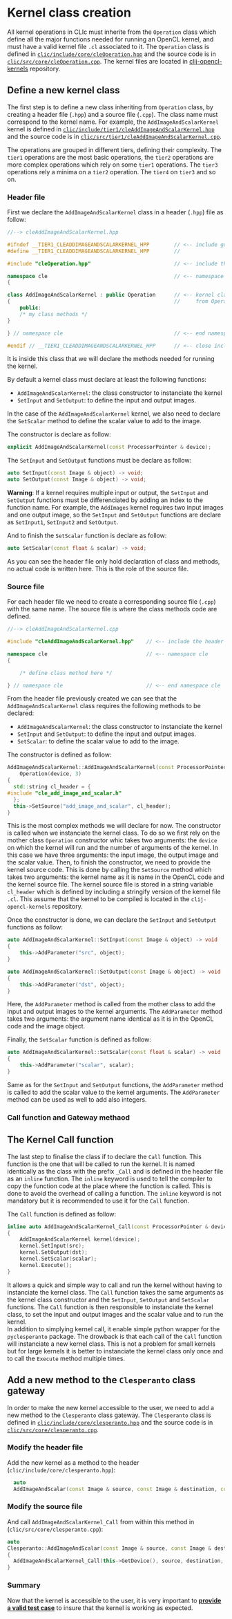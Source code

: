 # Kernel class creation

All kernel operations in CLIc must inherite from the `Operation` class which define all the major functions needed for running an OpenCL kernel, and must have a valid kernel file `.cl` associated to it. The `Operation` class is defined in [`clic/include/core/cleOperation.hpp`](https://github.com/clEsperanto/CLIc_prototype/blob/master/clic/include/core/cleOperation.hpp) and the source code is in [`clic/src/core/cleOperation.cpp`](https://github.com/clEsperanto/CLIc_prototype/blob/master/clic/src/core/cleOperation.cpp). The kernel files are located in [clij-opencl-kernels](https://github.com/clEsperanto/clij-opencl-kernels/tree/clesperanto_kernels) repository.

## Define a new kernel class

The first step is to define a new class inheriting from `Operation` class, by creating a header file (`.hpp`) and a source file (`.cpp`). The class name must correspond to the kernel name. For example, the `AddImageAndScalarKernel` kernel is defined in [`clic/include/tier1/cleAddImageAndScalarKernel.hpp`]() and the source code is in [`clic/src/tier1/cleAddImageAndScalarKernel.cpp`]().

The operations are grouped in different tiers, defining their complexity. The `tier1` operations are the most basic operations, the `tier2` operations are more complex operations which rely on some `tier1` operations. The `tier3` operations rely a minima on a `tier2` operation. The `tier4` on `tier3` and so on.

### <a id="header">__Header file__</a>

First we declare the `AddImageAndScalarKernel` class in a header (`.hpp`) file as follow:

```cpp
//--> cleAddImageAndScalarKernel.hpp

#ifndef __TIER1_CLEADDIMAGEANDSCALARKERNEL_HPP        // <-- include guard
#define __TIER1_CLEADDIMAGEANDSCALARKERNEL_HPP        //

#include "cleOperation.hpp"                           // <-- include the Operation class

namespace cle                                         // <-- namespace cle
{

class AddImageAndScalarKernel : public Operation      // <-- kernel class which inherit 
{                                                     //     from Operation class
    public:
    /* my class methods */
}

} // namespace cle                                    // <-- end namespace cle

#endif // __TIER1_CLEADDIMAGEANDSCALARKERNEL_HPP      // <-- close include guard
```
It is inside this class that we will declare the methods needed for running the kernel.

By default a kernel class must declare at least the following functions: 
- `AddImageAndScalarKernel`: the class constructor to instanciate the kernel
- `SetInput` and `SetOutput`: to define the input and output images.

In the case of the `AddImageAndScalarKernel` kernel, we also need to declare the `SetScalar` method to define the scalar value to add to the image.

The constructor is declare as follow:

```cpp
explicit AddImageAndScalarKernel(const ProcessorPointer & device);
```

The `SetInput` and `SetOutput` functions must be declare as follow:
```cpp
auto SetInput(const Image & object) -> void;
auto SetOutput(const Image & object) -> void;
```

__Warning__: If a kernel requires multiple input or output, the `SetInput` and `SetOutput` functions must be differenciated by adding an index to the function name. For example, the `AddImages` kernel requires two input images and one output image, so the `SetInput` and `SetOutput` functions are declare as `SetInput1`, `SetInput2` and `SetOutput`.

And to finish the `SetScalar` function is declare as follow:
```cpp
auto SetScalar(const float & scalar) -> void;
```

As you can see the header file only hold declaration of class and methods, no actual code is written here. This is the role of the source file.

### <a id="source">__Source file__</a>

For each header file we need to create a corresponding source file (`.cpp`) with the same name. The source file is where the class methods code are defined. 
```cpp
//--> cleAddImageAndScalarKernel.cpp

#include "cleAddImageAndScalarKernel.hpp"    // <-- include the header file

namespace cle                                // <-- namespace cle
{

    /* define class method here */

} // namespace cle                           // <-- end namespace cle

```

From the header file previously created we can see that the `AddImageAndScalarKernel` class requires the following methods to be declared:
- `AddImageAndScalarKernel`: the class constructor to instanciate the kernel
- `SetInput` and `SetOutput`: to define the input and output images.
- `SetScalar`: to define the scalar value to add to the image.

The constructor is defined as follow:
```cpp
AddImageAndScalarKernel::AddImageAndScalarKernel(const ProcessorPointer & device) : 
    Operation(device, 3)
{
  std::string cl_header = {
#include "cle_add_image_and_scalar.h"
  };
  this->SetSource("add_image_and_scalar", cl_header);
}
```
This is the most complex methods we will declare for now. The constructor is called when we instanciate the kernel class. To do so we first rely on the mother class `Operation` constructor whic takes two arguments: the `device` on which the kernel will run and the number of arguments of the kernel. In this case we have three arguments: the input image, the output image and the scalar value. Then, to finish the constructor, we need to provide the kernel source code. This is done by calling the `SetSource` method which takes two arguments: the kernel name as it is name in the OpenCL code and the kernel source file. The kernel source file is stored in a string variable `cl_header` which is defined by including a stringify version of the kernel file `.cl`. This assume that the kernel to be compiled is located in the `clij-opencl-kernels` repository.

Once the constructor is done, we can declare the `SetInput` and `SetOutput` functions as follow:
```cpp
auto AddImageAndScalarKernel::SetInput(const Image & object) -> void 
{
    this->AddParameter("src", object);
}

auto AddImageAndScalarKernel::SetOutput(const Image & object) -> void 
{
    this->AddParameter("dst", object);
}
```
Here, the `AddParameter` method is called from the mother class to add the input and output images to the kernel arguments. The `AddParameter` method takes two arguments: the argument name identical as it is in the OpenCL code and the image object.

Finally, the `SetScalar` function is defined as follow:
```cpp
auto AddImageAndScalarKernel::SetScalar(const float & scalar) -> void 
{
    this->AddParameter("scalar", scalar);
}
```
Same as for the `SetInput` and `SetOutput` functions, the `AddParameter` method is called to add the scalar value to the kernel arguments. The `AddParameter` method can be used as well to add also integers.

### <a id="call-and-gateway-access">__Call function and Gateway methaod__</a>

## __The Kernel Call function__

The last step to finalise the class if to declare the `Call` function. This function is the one that will be called to run the kernel. It is named identically as the class with the prefix `_Call` and is defined in the header file as an `inline` function. The `inline` keyword is used to tell the compiler to copy the function code at the place where the function is called. This is done to avoid the overhead of calling a function. The `inline` keyword is not mandatory but it is recommended to use it for the `Call` function.

The `Call` function is defined as follow:
```cpp
inline auto AddImageAndScalarKernel_Call(const ProcessorPointer & device, const Image & src, const Image & dst, const float & scalar) -> void
{
    AddImageAndScalarKernel kernel(device);
    kernel.SetInput(src);
    kernel.SetOutput(dst);
    kernel.SetScalar(scalar);
    kernel.Execute();
}
```
It allows a quick and simple way to call and run the kernel without having to instanciate the kernel class. The `Call` function takes the same arguments as the kernel class constructor and the `SetInput`, `SetOutput` and `SetScalar` functions. The `Call` function is then responsible to instanciate the kernel class, to set the input and output images and the scalar value and to run the kernel.  
In addition to simplying kernel call, it enable simple python wrapper for the `pyclesperanto` package. The drowback is that each call of the `Call` function will instanciate a new kernel class. This is not a problem for small kernels but for large kernels it is better to instanciate the kernel class only once and to call the `Execute` method multiple times.

## Add a new method to the `Clesperanto` class gateway

In order to make the new kernel accessible to the user, we need to add a new method to the `Clesperanto` class gateway.
The `Clesperanto` class is defined in [`clic/include/core/clesperanto.hpp`](https://github.com/clEsperanto/CLIc_prototype/blob/master/clic/include/core/clesperanto.hpp) and the source code is in [`clic/src/core/clesperanto.cpp`](https://github.com/clEsperanto/CLIc_prototype/blob/master/clic/src/core/clesperanto.cpp).

### Modify the header file

Add the new kernel as a method to the header (`clic/include/core/clesperanto.hpp`):
```cpp
  auto
  AddImageAndScalar(const Image & source, const Image & destination, const float & scalar = 0) -> void;
```

### Modify the source file

And call `AddImageAndScalarKernel_Call` from within this method in (`clic/src/core/clesperanto.cpp`):
```cpp
auto
Clesperanto::AddImageAndScalar(const Image & source, const Image & destination, const float & scalar) -> void
{
  AddImageAndScalarKernel_Call(this->GetDevice(), source, destination, scalar);
}
```

### __Summary__

Now that the kernel is accessible to the user, it is very important to [**provide a valid test case**](https://github.com/clEsperanto/CLIc_prototype/blob/extend_doc_add_new_kernel/docs/add_new_kernel/add_test_case.md) to insure that the kernel is working as expected.